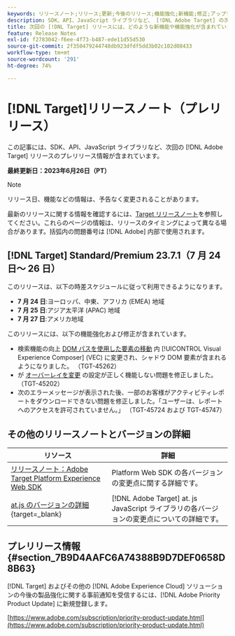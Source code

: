 ```yaml
---
keywords: リリースノート;リリース;更新;今後のリリース;機能強化;新機能;修正;アップデート;プレリリース
description: SDK、API、JavaScript ライブラリなど、 [!DNL Adobe Target] の次回のリリースに含まれている新機能、機能強化および修正について説明します。
title: 次回の [!DNL Target] リリースには、どのような新機能や機能強化が含まれていますか？
feature: Release Notes
exl-id: f2783042-f6ee-4f73-b487-ede11d55d530
source-git-commit: 2f350479244748db923dfdf5dd3b02c102d08433
workflow-type: tm+mt
source-wordcount: '291'
ht-degree: 74%

---
```


# [!DNL Target]リリースノート（プレリリース）

この記事には、SDK、API、JavaScript ライブラリなど、次回の [!DNL Adobe Target] リリースのプレリリース情報が含まれています。

**最終更新日：2023年6月26日（PT）**

>[!NOTE]
>
>リリース日、機能などの情報は、予告なく変更されることがあります。
>
>最新のリリースに関する情報を確認するには、[Target リリースノート](release-notes.md)を参照してください。これらのページの情報は、リリースのタイミングによって異なる場合があります。括弧内の問題番号は [!DNL Adobe] 内部で使用されます。

## [!DNL Target] Standard/Premium 23.7.1（7 月 24 日～ 26 日）

このリリースは、以下の時差スケジュールに従って利用できるようになります。

* **7 月 24 日**:ヨーロッパ、中東、アフリカ (EMEA) 地域
* **7 月 25 日**:アジア太平洋 (APAC) 地域
* **7 月 27 日**:アメリカ地域

このリリースには、以下の機能強化および修正が含まれています。

* 検索機能の向上 [DOM パスを使用した要素の移動](/help/main/c-experiences/c-visual-experience-composer/viztarget-options.md#dom-path) 内 [!UICONTROL Visual Experience Composer] (VEC) に変更され、シャドウ DOM 要素が含まれるようになりました。 （TGT-45262）
* が [オーバーレイを変更](/help/main/c-experiences/c-visual-experience-composer/visual-experience-composer.md) の設定が正しく機能しない問題を修正しました。 （TGT-45202）
* 次のエラーメッセージが表示された後、一部のお客様がアクティビティレポートをダウンロードできない問題を修正しました。「ユーザーは、レポートへのアクセスを許可されていません。」 （TGT-45724 および TGT-45747）


## その他のリリースノートとバージョンの詳細

| リソース | 詳細 |
|--- |--- |
| [リリースノート：Adobe Target Platform Experience Web SDK](https://experienceleague.adobe.com/docs/experience-platform/edge/release-notes.html?lang=ja) | Platform Web SDK の各バージョンの変更点に関する詳細です。 |
| [at.js のバージョンの詳細](https://experienceleague.corp.adobe.com/docs/target-dev/developer/client-side/at-js-implementation/target-atjs-versions.html?lang=ja){target=_blank} | [!DNL Adobe Target] at. js JavaScript ライブラリの各バージョンの変更点についての詳細です。 |

## プレリリース情報 {#section_7B9D4AAFC6A74388B9D7DEF0658D8B63}

[!DNL Target] およびその他の [!DNL Adobe Experience Cloud] ソリューションの今後の製品強化に関する事前通知を受信するには、[!DNL Adobe Priority Product Update] に新規登録します。

[https://www.adobe.com/subscription/priority-product-update.html](https://www.adobe.com/subscription/priority-product-update.html)
